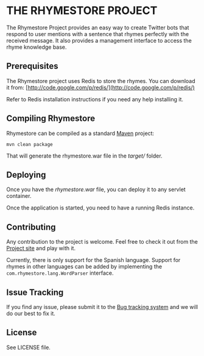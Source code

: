 THE RHYMESTORE PROJECT
======================
       
The Rhymestore Project provides an easy way to create Twitter
bots that respond to user mentions with a sentence that rhymes
perfectly with the received message. It also provides a
management interface to access the rhyme knowledge base. 

Prerequisites
-------------

The Rhymestore project uses Redis to store the rhymes. You
can download it from: [http://code.google.com/p/redis/](http://code.google.com/p/redis/)

Refer to Redis installation instructions if you need any
help installing it.

Compiling Rhymestore
--------------------

Rhymestore can be compiled as a standard [Maven](http://maven.apache.org/) project:

    mvn clean package
  
That will generate the rhymestore.war file in the *target/*
folder.

Deploying
---------

Once you have the *rhymestore.war* file, you can deploy it to
any servlet container.

Once the application is started, you need to have a running
Redis instance.

Contributing
------------

Any contribution to the project is welcome. Feel free to check
it out from the [Project site](https://github.com/nacx/rhymestore) and play with it.

Currently, there is only support for the Spanish language.
Support for rhymes in other languages can be added by implementing
the `com.rhymestore.lang.WordParser` interface.

Issue Tracking
--------------

If you find any issue, please submit it to the [Bug tracking system](https://github.com/nacx/rhymestore/issues) and we
will do our best to fix it.

License
-------

See LICENSE file.

